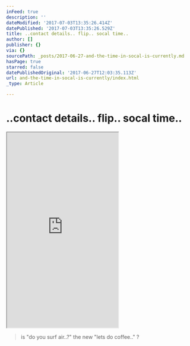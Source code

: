 ```yaml
---
inFeed: true
description: ''
dateModified: '2017-07-03T13:35:26.414Z'
datePublished: '2017-07-03T13:35:26.529Z'
title: ..contact details.. flip.. socal time..
author: []
publisher: {}
via: {}
sourcePath: _posts/2017-06-27-and-the-time-in-socal-is-currently.md
hasPage: true
starred: false
datePublishedOriginal: '2017-06-27T12:03:35.113Z'
url: and-the-time-in-socal-is-currently/index.html
_type: Article

---
```

# ..contact details.. flip.. socal time..

<iframe src="https://the-grid.github.io/ed-userhtml/?g=eJydVlFz2jgQfg6_QuNMLmQmNsaUpjWBa--hT72ne7qnjiwvti625JMEJHT6328l22C7QK6BAVta7Wq_3W9XetTmpYDVKFgXvPKZFIZyAYp8HxHi7yB54savQOkKmOFbiMk0DMOFFZZyf0YiT8-fmBxdJVKloGISVs9Ey4Kn5Joxthj9QNnApziXW_TMzaKte0LQ6GBN0F-DMK6uWhhGUaHXUpUxUdJQA3-Ppx_CFLK7hV1l8VxaQoiDdtnKRSliGrh7j54qHOAzoezJurvjqcljMgsxIqiTA89yg-O5G7cmGmw9aNxwKTCSwXu9GP2M2neZjkmlQIPagj9LbQKOuAf6vXicVHYJaEMy0JavbnxC6zWVSrYKCgpqidREZBDDFrsdrykDf8s1T3jBzUtMcp6mIFqEF5c4dJeNXJR2PaYJ0ntjwMKUFULGlwLWxr25SBJSF4OvaMo3OibR3KbcCtxfRdOUi8zVyqKe6pPFzvT5QkbH-NjAWG8zJTcijclGFePcmErHk8lutwuShNMkYLKcaMk4LcoJpymwhAWVyO5IiF8hfQUVUIO-730uUnhGL-scDGN_sRL-R7G9VmqXhH2g1yl-2LxDFRIIWoL1do0jX_O97UjBHEo0nHJdFRSzyEWBNeonhWRPi75JlSV0HH24J7N3-Hu4RwJ_tE4xWUjV2bG2v6YlL9CgT6uqAF-_aAPlPfkDzT_9SdlfbvwFV6LCIcmYe2ySrgcMaDFvJo2RZdyuqan0EN4szpEOnhFpTlO5s_U2hfLwHyJwcj2bzVw_OJe_sX85ewf56dwd1c-LWh75hcykTc_58onCLu6P9aAph2nU753t-NfY_69K9zwTJ9l_cNRwUxyJtGs2TGSRdtgwZVEUzc8mxsKZd9HY1qBqS2GbOVqgLzFhIAyotxCrw_TI8vxQs9XZQB8o9vCr3h1bFYma1tRzmCoMsZ11FdbmqfWLxhaAu4IQMgyinXN7Ym-SitZOCymgUbV92ED6Ru36-tDXfT-dvoseXtel7mrzpo0DZpuMUz11xtmTwaWiuQXggfBj9Dhprm6PiSITfKR8S1hBtV56_VuGR_BNbliuDVVm6Zmc68Ct_Mq1CYzMsgLGtw777d3CW-EGQ2t44XDzA4ntps08SnRFRSuyHdZbuSMEPUVBoz1B9Z8NWSYe7QwEdZV5q0dKcgXrpdctXLPjBknnStft5hFEmQHi_JYUVKDZT40XdNXZHbepVv9stCElaM3FLZLStgaMFTE5kEzxNAjq2NIU-So-HXrE46Q666ttXV53o8Nr89I-Ooou-3XY-VrZo0kr1oe5B24wPZrlHJKNyAIBZuL0fOx6CNevNf1t9DuizjY0gyWI3wwvYY80W34uQXFGb6IvX6X-9llkUID26hvE0sPr-I3XXB5wNA894szVR8_Sw7EGWqKKRmz1VkdM_wExnOZO" height="525" style=""></iframe>

> is "do you surf air..?" the new "lets do coffee.." ?